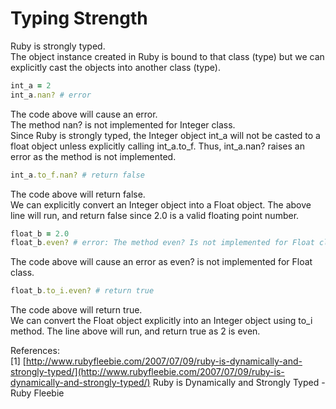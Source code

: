 # Typing Strength

Ruby is strongly typed.  
The object instance created in Ruby is bound to that class (type) but we can explicitly cast the objects into another class (type).

```ruby
int_a = 2
int_a.nan? # error
```

The code above will cause an error.  
The method nan? is not implemented for Integer class.  
Since Ruby is strongly typed, the Integer object int_a will not be casted to a float object unless explicitly calling int_a.to_f. Thus, int_a.nan? raises an error as the method is not implemented.  

```ruby
int_a.to_f.nan? # return false
```

The code above will return false.  
We can explicitly convert an Integer object into a Float object. The above line will run, and return false since 2.0 is a valid floating point number.  

``` ruby
float_b = 2.0
float_b.even? # error: The method even? Is not implemented for Float class
```

The code above will cause an error as even? is not implemented for Float class.

```ruby
float_b.to_i.even? # return true
```

The code above will return true.  
We can convert the Float object explicitly into an Integer object using to_i method. The line above will run, and return true as 2 is even.  

References:  
[1] [http://www.rubyfleebie.com/2007/07/09/ruby-is-dynamically-and-strongly-typed/](http://www.rubyfleebie.com/2007/07/09/ruby-is-dynamically-and-strongly-typed/) Ruby is Dynamically and Strongly Typed - Ruby Fleebie
